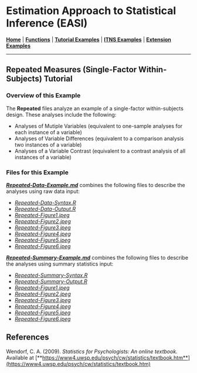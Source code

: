 # Estimation Approach to Statistical Inference (EASI)

[**Home**](https://github.com/cwendorf/EASI/) | 
[**Functions**](https://github.com/cwendorf/EASI/tree/master/A-Functions) | 
[**Tutorial Examples**](https://github.com/cwendorf/EASI/tree/master/B-TutorialExamples) | 
[**ITNS Examples**](https://github.com/cwendorf/EASI/tree/master/C-ITNSExamples) | 
[**Extension Examples**](https://github.com/cwendorf/EASI/tree/master/D-ExtensionExamples)

---

## Repeated Measures (Single-Factor Within-Subjects) Tutorial

### Overview of this Example

The **Repeated** files analyze an example of a single-factor within-subjects design. These analyses include the following:

- Analyses of Mutiple Variables (equivalent to one-sample analyses for each instance of a variable)
- Analyses of Variable Differences (equivalent to a comparison analysis two instances of a variable)
- Analyses of a Variable Contrast (equivalent to a contrast analysis of all instances of a variable)

### Files for this Example
  
[**_Repeated-Data-Example.md_**](./Repeated-Data-Example.md) combines the following files to describe the analyses using raw data input:

- [_Repeated-Data-Syntax.R_](./Repeated-Data-Syntax.R)
- [_Repeated-Data-Output.R_](./Repeated-Data-Output.R)
- [_Repeated-Figure1.jpeg_](./Repeated-Figure1.jpeg)
- [_Repeated-Figure2.jpeg_](./Repeated-Figure2.jpeg)
- [_Repeated-Figure3.jpeg_](./Repeated-Figure3.jpeg) 
- [_Repeated-Figure4.jpeg_](./Repeated-Figure4.jpeg) 
- [_Repeated-Figure5.jpeg_](./Repeated-Figure5.jpeg) 
- [_Repeated-Figure6.jpeg_](./Repeated-Figure6.jpeg) 

[**_Repeated-Summary-Example.md_**](./Repeated-Summary-Example.md) combines the following files to describe the analyses using summary statistics input:

- [_Repeated-Summary-Syntax.R_](./Repeated-Summary-Syntax.R)
- [_Repeated-Summary-Output.R_](./Repeated-Summary-Output.R)
- [_Repeated-Figure1.jpeg_](./Repeated-Figure1.jpeg)
- [_Repeated-Figure2.jpeg_](./Repeated-Figure2.jpeg)
- [_Repeated-Figure3.jpeg_](./Repeated-Figure3.jpeg) 
- [_Repeated-Figure4.jpeg_](./Repeated-Figure4.jpeg) 
- [_Repeated-Figure5.jpeg_](./Repeated-Figure5.jpeg) 
- [_Repeated-Figure6.jpeg_](./Repeated-Figure6.jpeg) 

## References

Wendorf, C. A. (2009). _Statistics for Psychologists: An online textbook._ Available at [**https://www4.uwsp.edu/psych/cw/statistics/textbook.htm**](https://www4.uwsp.edu/psych/cw/statistics/textbook.htm)
